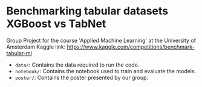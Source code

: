 # Benchmarking tabular datasets XGBoost vs TabNet
Group Project for the course 'Applied Machine Learning' at the University of Amsterdam
Kaggle link: https://www.kaggle.com/competitions/benchmark-tabular-ml


- <code>data/</code>: Contains the data required to run the code.
- <code>notebook/</code>: Contains the notebook used to train and evaluate the models.
- <code>poster/</code>: Contains the poster presented by our group.
